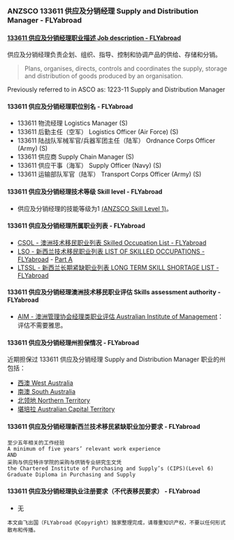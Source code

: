### ANZSCO 133611 供应及分销经理 Supply and Distribution Manager - FLYabroad ###

####  [133611 供应及分销经理职业描述 Job description - FLYabroad](http://www.flyabroadvisa.com/anzsco/1336.html#133611)

供应及分销经理负责企划、组织、指导、控制和协调产品的供给、存储和分销。 

> Plans, organises, directs, controls and coordinates the supply, storage and distribution of goods produced by an organisation.

Previously referred to in ASCO as:
1223-11 Supply and Distribution Manager

#### 133611 供应及分销经理职位别名 - FLYabroad
 
- 133611	 物流经理 Logistics Manager (S)
- 133611 后勤主任（空军） Logistics Officer (Air Force) (S)
- 133611 陆战队军械军官/兵器军团主任（陆军） Ordnance Corps Officer (Army) (S)
- 133611 供应商 Supply Chain Manager (S)
- 133611 供应干事（海军） Supply Officer (Navy) (S)
- 133611 运输部队军官（陆军） Transport Corps Officer (Army) (S)

#### 133611 供应及分销经理技术等级 Skill level - FLYabroad

- 供应及分销经理的技能等级为1 [(ANZSCO Skill Level 1)](http://www.flyabroadvisa.com/anzsco/)。

#### 133611 供应及分销经理所属职业列表 - FLYabroad

- [CSOL - 澳洲技术移民职业列表 Skilled Occupation List - FLYabroad](http://www.flyabroadvisa.com/sol/)
- [LSO - 新西兰技术移民职业列表 LIST OF SKILLED OCCUPATIONS - FLYabroad](http://nz.flyabroadvisa.com/lso/) - [Part A](parta)
- [LTSSL - 新西兰长期紧缺职业列表 LONG TERM SKILL SHORTAGE LIST - FLYabroad](http://nz.flyabroadvisa.com/work-residence/ltssl.html)

#### 133611 供应及分销经理澳洲技术移民职业评估 Skills assessment authority - FLYabroad

- [AIM - 澳洲管理协会经理类职业评估 Australian Institute of Management](http://www.flyabroadvisa.com/ass/aim.html)：评估不需要雅思。

#### 133611 供应及分销经理州担保情况 - FLYabroad

近期担保过 133611 供应及分销经理 Supply and Distribution Manager 职业的州包括：

- [西澳 West Australia](http://www.flyabroadvisa.com/zdb/wa.html)
- [南澳 South Australia](http://www.flyabroadvisa.com/zdb/sa.html)
- [北领地 Northern Territory](http://www.flyabroadvisa.com/zdb/nt.html)
- [堪培拉 Australian Capital Territory](http://www.flyabroadvisa.com/zdb/act.html)

#### 133611 供应及分销经理新西兰技术移民紧缺职业加分要求 - FLYabroad

    至少五年相关的工作经验
    A minimum of five years’ relevant work experience
    AND
    采购与供应特许学院的采购与供销专业研究生文凭
    the Chartered Institute of Purchasing and Supply’s (CIPS)(Level 6) Graduate Diploma in Purchasing and Supply

#### 133611 供应及分销经理执业注册要求（不代表移民要求） - FLYabroad

- 无

`本文由飞出国（FLYabroad @Copyright）独家整理完成，请尊重知识产权，不要以任何形式散布和传播。`